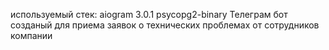 используемый стек:
    aiogram 3.0.1
    psycopg2-binary
Телеграм бот созданый для приема заявок о технических проблемах от сотрудников компании
